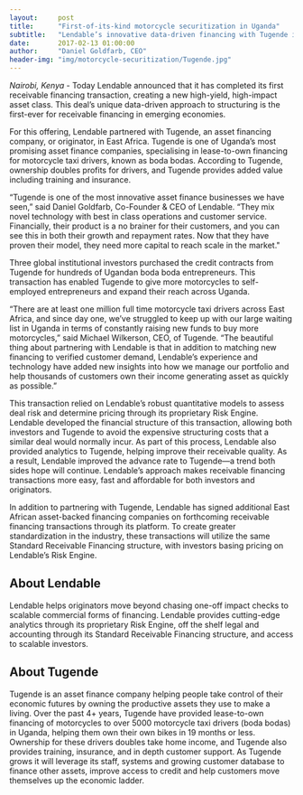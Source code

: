 ```yaml
---
layout:     post
title:      "First-of-its-kind motorcycle securitization in Uganda"
subtitle:   "Lendable’s innovative data-driven financing with Tugende is a world-first for fintech and aims to finance billions for solar, transportation, and agricultural assets"
date:       2017-02-13 01:00:00
author:     "Daniel Goldfarb, CEO"
header-img: "img/motorcycle-securitization/Tugende.jpg"
---
```



_Nairobi, Kenya_ - Today Lendable announced that it has completed its first receivable financing transaction, creating a new high-yield, high-impact asset class. This deal’s unique data-driven approach to structuring is the first-ever for receivable financing in emerging economies. 

For this offering, Lendable partnered with Tugende, an asset financing company, or originator, in East Africa. Tugende is one of Uganda’s most promising asset finance companies, specialising in lease-to-own financing for motorcycle taxi drivers, known as boda bodas. According to Tugende, ownership doubles profits for drivers, and Tugende provides added value including training and insurance. 

“Tugende is one of the most innovative asset finance businesses we have seen,” said Daniel Goldfarb, Co-Founder & CEO of Lendable. “They mix novel technology with best in class operations and customer service. Financially, their product is a no brainer for their customers, and you can see this in both their growth and repayment rates. Now that they have proven their model, they need more capital to reach scale in the market."

Three global institutional investors purchased the credit contracts from Tugende for hundreds of Ugandan boda boda entrepreneurs. This transaction has enabled Tugende to give more motorcycles to self-employed entrepreneurs and expand their reach across Uganda. 

“There are at least one million full time motorcycle taxi drivers across East Africa, and since day one, we’ve struggled to keep up with our large waiting list in Uganda in terms of constantly raising new funds to buy more motorcycles,” said Michael Wilkerson, CEO, of Tugende. “The beautiful thing about partnering with Lendable is that in addition to matching new financing to verified customer demand, Lendable’s experience and technology have added new insights into how we manage our portfolio and help thousands of customers own their income generating asset as quickly as possible.” 

This transaction relied on Lendable’s robust quantitative models to assess deal risk and determine pricing through its proprietary Risk Engine. Lendable developed  the financial structure of this transaction, allowing both investors and Tugende to avoid the expensive structuring costs that a similar deal would normally incur. As part of this process, Lendable also provided analytics to Tugende, helping improve their receivable quality. As a result, Lendable improved the advance rate to Tugende—a trend both sides hope will continue.  Lendable’s approach makes receivable financing transactions more easy, fast and affordable for both investors and originators. 

In addition to partnering with Tugende, Lendable has signed  additional East African asset-backed financing companies on forthcoming receivable financing transactions through its platform. To create greater standardization in the industry, these transactions will utilize the same Standard Receivable Financing structure, with investors basing pricing on Lendable’s Risk Engine.

## About Lendable

Lendable helps originators move beyond chasing one-off impact checks to scalable commercial forms of financing. Lendable provides cutting-edge analytics through its proprietary Risk Engine, off the shelf legal and accounting through its Standard Receivable Financing structure, and access to scalable investors. 

## About Tugende

Tugende is an asset finance company helping people take control of their economic futures by owning the productive assets they use to make a living. Over the past 4+ years, Tugende have provided lease-to-own financing of motorcycles to over 5000 motorcycle taxi drivers (boda bodas) in Uganda, helping them own their own bikes in 19 months or less. Ownership for these drivers doubles take home income, and Tugende also provides training, insurance, and in depth customer support. As Tugende grows it will leverage its staff, systems and growing customer database to finance other assets, improve access to credit and help customers move themselves up the economic ladder. 
